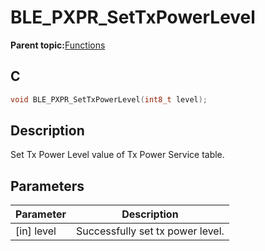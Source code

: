 # BLE\_PXPR\_SetTxPowerLevel

**Parent topic:**[Functions](GUID-7D25C0C3-350E-4930-91C8-09B67ABDCEC3.md)

## C

```c
void BLE_PXPR_SetTxPowerLevel(int8_t level);
```

## Description

Set Tx Power Level value of Tx Power Service table.

## Parameters

|Parameter|Description|
|---------|-----------|
|\[in\] level|Successfully set tx power level.|

